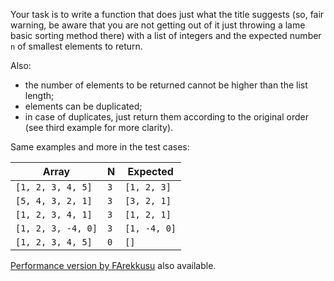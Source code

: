 Your task is to write a function that does just what the title suggests (so, fair warning, be aware that you are not getting out of it just throwing a lame basic sorting method there) with a list of integers and the expected number `n` of smallest elements to return.

Also:

* the number of elements to be returned cannot be higher than the list length;
* elements can be duplicated;
* in case of duplicates, just return them according to the original order (see third example for more clarity).

Same examples and more in the test cases:

| Array              |  N  | Expected
| ------------------ | :-- | ----------
| `[1, 2, 3, 4, 5]`  | `3` | `[1, 2, 3]`
| `[5, 4, 3, 2, 1]`  | `3` | `[3, 2, 1]`
| `[1, 2, 3, 4, 1]`  | `3` | `[1, 2, 1]`
| `[1, 2, 3, -4, 0]` | `3` | `[1, -4, 0]`
| `[1, 2, 3, 4, 5]`  | `0` | `[]`

[Performance version by FArekkusu](https://www.codewars.com/kata/5aeed69804a92621a7000077) also available.